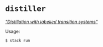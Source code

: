 # `distiller`

[_"Distillation with labelled transition systems"_](https://www.researchgate.net/publication/220989857_Distillation_with_labelled_transition_systems)

Usage:

```
$ stack run
```
